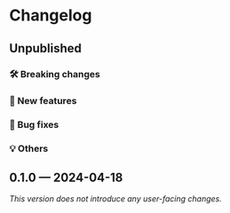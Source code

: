 # Changelog

## Unpublished

### 🛠 Breaking changes

### 🎉 New features

### 🐛 Bug fixes

### 💡 Others

## 0.1.0 — 2024-04-18

_This version does not introduce any user-facing changes._
